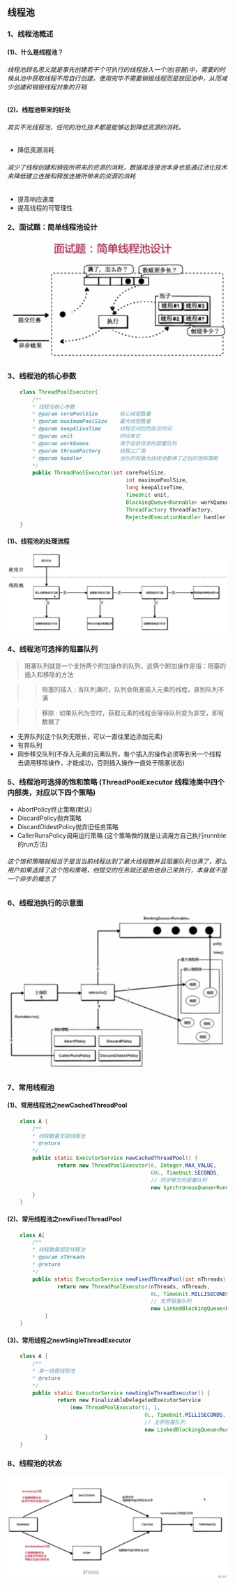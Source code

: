 ## 线程池

### 1、线程池概述

#### (1)、什么是线程池？

###### 线程池顾名思义就是事先创建若干个可执行的线程放入一个池(容器)中，需要的时候从池中获取线程不用自行创建，使用完毕不需要销毁线程而是放回池中，从而减少创建和销毁线程对象的开销

#### (2)、线程池带来的好处
###### 其实不光线程池，任何的池化技术都是能够达到降低资源的消耗，

* 降低资源消耗
###### 减少了线程创建和销毁所带来的资源的消耗，数据库连接池本身也是通过池化技术来降低建立连接和释放连接所带来的资源的消耗

* 提高响应速度
* 提高线程的可管理性

### 2、面试题：简单线程池设计
![avator](image/jiandanxianchengchisheji.jpg)

### 3、线程池的核心参数
```java
    class ThreadPoolExecutor{
        /**
        * 线程池核心参数
        * @param corePoolSize       核心线程数量
        * @param maximumPoolSize    最大线程数量
        * @param keepAliveTime      线程空闲后的存货时间
        * @param unit               时间单位
        * @param workQueue          用于存放任务的阻塞队列
        * @param threadFactory      线程工厂类
        * @param handler            当队列和最大线程池都满了之后的饱和策略
        */
        public ThreadPoolExecutor(int corePoolSize,
                                      int maximumPoolSize,
                                      long keepAliveTime,
                                      TimeUnit unit,
                                      BlockingQueue<Runnable> workQueue,
                                      ThreadFactory threadFactory,
                                      RejectedExecutionHandler handler) {}
    }
```

#### (1)、线程池的处理流程
![avator](image/xianchengchidechuliliucheng.jpg)

### 4、线程池可选择的阻塞队列
> 阻塞队列就是一个支持两个附加操作的队列，这俩个附加操作是指：阻塞的插入和移除的方法

> > 阻塞的插入 : 当队列满时，队列会阻塞插入元素的线程，直到队列不满

> > 移除 : 如果队列为空时，获取元素的线程会等待队列变为非空，即有数据了

* 无界队列(这个队列无限长，可以一直往里边添加元素)
* 有界队列
* 同步移交队列(不存入元素的元素队列，每个插入的操作必须等到另一个线程去调用移除操作，才能成功，否则插入操作一直处于阻塞状态)


### 5、线程池可选择的饱和策略 (ThreadPoolExecutor 线程池类中四个内部类，对应以下四个策略)
* AbortPolicy终止策略(默认)
* DiscardPolicy抛弃策略
* DiscardOldestPolicy抛弃旧任务策略
* CallerRunsPolicy调用运行策略 (这个策略做的就是让调用方自己执行runnble的run方法)
###### 这个饱和策略就相当于是当当前线程达到了最大线程数并且阻塞队列也满了，那么用户如果选择了这个饱和策略，他提交的任务就还是由他自己来执行，本身就不是一个异步的概念了

### 6、线程池执行的示意图
![avator](image/xianchengzhixingshiyitu.jpg)

### 7、常用线程池

#### (1)、常用线程池之newCachedThreadPool
```java
    class A {
        /**
        * 线程数量无限线程池
        * @return 
        */
        public static ExecutorService newCachedThreadPool() {
                return new ThreadPoolExecutor(0, Integer.MAX_VALUE,
                                              60L, TimeUnit.SECONDS,
                                              // 同步移交的阻塞队列
                                              new SynchronousQueue<Runnable>());
        }
    }
```

#### (2)、常用线程池之newFixedThreadPool
```java
    class A{
        /**
        * 线程数量固定线程池
        * @param nThreads
        * @return 
        */
        public static ExecutorService newFixedThreadPool(int nThreads) {
                return new ThreadPoolExecutor(nThreads, nThreads,
                                              0L, TimeUnit.MILLISECONDS,
                                              // 无界阻塞队列
                                              new LinkedBlockingQueue<Runnable>());
            }
    }
```

#### (3)、常用线程之newSingleThreadExecutor
```java
    class A {
        /**
        * 单一线程线程池
        * @return 
        */
        public static ExecutorService newSingleThreadExecutor() {
                return new FinalizableDelegatedExecutorService
                    (new ThreadPoolExecutor(1, 1,
                                            0L, TimeUnit.MILLISECONDS,
                                            // 无界阻塞队列
                                            new LinkedBlockingQueue<Runnable>()));
            }
    }
```

### 8、线程池的状态
![avator](image/xianchengchizhuangtai.jpg)